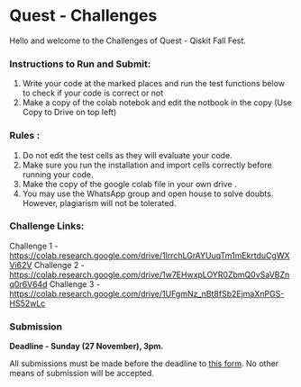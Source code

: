 # Quest - Challenges

Hello and welcome to the Challenges of Quest - Qiskit Fall Fest. 

### Instructions to Run and Submit:
  1. Write your code at the marked places and run the test functions below to check if your code is correct or not
  2. Make a copy of the colab notebok and edit the notbook in the copy (Use Copy to Drive on top left)

### Rules :
  1. Do not edit the test cells as they will evaluate your code.
  2. Make sure you run the installation and import cells correctly before running your code.
  3. Make the copy of the google colab file in your own drive .
  4. You may use the WhatsApp group and open house to solve doubts. However, plagiarism will not be tolerated.

### Challenge Links: 
Challenge 1 - https://colab.research.google.com/drive/1lrrchLGrAYUuqTm1mEkrtduCgWXVi62V 
Challenge 2 - https://colab.research.google.com/drive/1w7EHwxpLOYR0ZbmQ0vSaVBZnq0r6V64d
Challenge 3 - https://colab.research.google.com/drive/1UFgmNz_nBt8fSb2EjmaXnPGS-HS52wLc 

### Submission
**Deadline - Sunday (27 November), 3pm.**

All submissions must be made before the deadline to [this form](https://docs.google.com/forms/d/e/1FAIpQLSfG45OBenkqw4P_rZfE2NUyH8b_0LzzD6SzebROGEMRCqJd8g/viewform?usp=sf_link). No other means of submission will be accepted.
